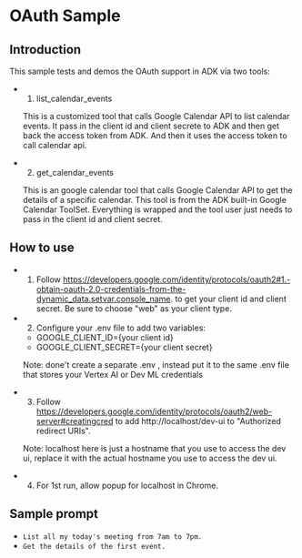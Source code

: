# OAuth Sample

## Introduction

This sample tests and demos the OAuth support in ADK via two tools:

* 1. list_calendar_events

  This is a customized tool that calls Google Calendar API to list calendar events.
  It pass in the client id and client secrete to ADK and then get back the access token from ADK.
  And then it uses the access token to call calendar api.

* 2. get_calendar_events

  This is an google calendar tool that calls Google Calendar API to get the details of a specific calendar.
  This tool is from the ADK built-in Google Calendar ToolSet.
  Everything is wrapped and the tool user just needs to pass in the client id and client secret.

## How to use

* 1. Follow https://developers.google.com/identity/protocols/oauth2#1.-obtain-oauth-2.0-credentials-from-the-dynamic_data.setvar.console_name. to get your client id and client secret.
  Be sure to choose "web" as your client type.

* 2. Configure your .env file to add two variables:

  * GOOGLE_CLIENT_ID={your client id}
  * GOOGLE_CLIENT_SECRET={your client secret}

  Note: done't create a separate .env , instead put it to the same .env file that stores your Vertex AI or Dev ML credentials

* 3. Follow https://developers.google.com/identity/protocols/oauth2/web-server#creatingcred to add http://localhost/dev-ui to "Authorized redirect URIs".

  Note: localhost here is just a hostname that you use to access the dev ui, replace it with the actual hostname you use to access the dev ui.

* 4. For 1st run, allow popup for localhost in Chrome.

## Sample prompt

* `List all my today's meeting from 7am to 7pm.`
* `Get the details of the first event.`
